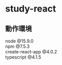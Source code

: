 # study-react
## 動作環境
node @15.9.0<br>
npm @7.5.3<br>
create-react-app @4.0.2<br>
typescript @4.1.5<br>
